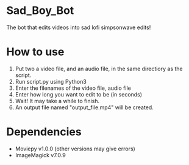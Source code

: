 # Sad_Boy_Bot
The bot that edits videos into sad lofi simpsonwave edits!

# How to use
1) Put two a video file, and an audio file, in the same directiory as the script.
2) Run script.py using Python3
3) Enter the filenames of the video file, audio file
4) Enter how long you want to edit to be (in seconds)
5) Wait! It may take a while to finish.
6) An output file named "output_file.mp4" will be created.

# Dependencies
- Moviepy v1.0.0 (other versions may give errors)
- ImageMagick v7.0.9

